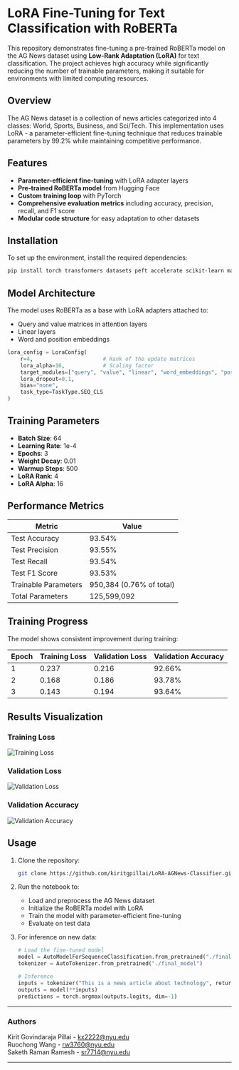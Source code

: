 # LoRA Fine-Tuning for Text Classification with RoBERTa

This repository demonstrates fine-tuning a pre-trained RoBERTa model on the AG News dataset using **Low-Rank Adaptation (LoRA)** for text classification. The project achieves high accuracy while significantly reducing the number of trainable parameters, making it suitable for environments with limited computing resources.

## Overview

The AG News dataset is a collection of news articles categorized into 4 classes: World, Sports, Business, and Sci/Tech. This implementation uses LoRA - a parameter-efficient fine-tuning technique that reduces trainable parameters by 99.2% while maintaining competitive performance.

## Features

- **Parameter-efficient fine-tuning** with LoRA adapter layers
- **Pre-trained RoBERTa model** from Hugging Face
- **Custom training loop** with PyTorch
- **Comprehensive evaluation metrics** including accuracy, precision, recall, and F1 score
- **Modular code structure** for easy adaptation to other datasets

## Installation

To set up the environment, install the required dependencies:

```bash
pip install torch transformers datasets peft accelerate scikit-learn matplotlib
```

## Model Architecture

The model uses RoBERTa as a base with LoRA adapters attached to:
- Query and value matrices in attention layers
- Linear layers
- Word and position embeddings

```python
lora_config = LoraConfig(
    r=4,                      # Rank of the update matrices
    lora_alpha=16,            # Scaling factor
    target_modules=["query", "value", "linear", "word_embeddings", "position_embeddings"],
    lora_dropout=0.1,
    bias="none",
    task_type=TaskType.SEQ_CLS
)
```

## Training Parameters

- **Batch Size**: 64
- **Learning Rate**: 1e-4
- **Epochs**: 3
- **Weight Decay**: 0.01
- **Warmup Steps**: 500
- **LoRA Rank**: 4
- **LoRA Alpha**: 16

## Performance Metrics

| Metric | Value |
|--------|-------|
| Test Accuracy | 93.54% |
| Test Precision | 93.55% |
| Test Recall | 93.54% |
| Test F1 Score | 93.53% |
| Trainable Parameters | 950,384 (0.76% of total) |
| Total Parameters | 125,599,092 |

## Training Progress

The model shows consistent improvement during training:

| Epoch | Training Loss | Validation Loss | Validation Accuracy |
|-------|---------------|-----------------|---------------------|
| 1     | 0.237         | 0.216           | 92.66%              |
| 2     | 0.168         | 0.186           | 93.78%              |
| 3     | 0.143         | 0.194           | 93.64%              |

## Results Visualization

### Training Loss
![Training Loss](https://github.com/user-attachments/assets/be663e40-21e2-43ad-a3dd-29a7802bc97b)


### Validation Loss
![Validation Loss](https://github.com/user-attachments/assets/d86440f8-757e-4cf9-95fc-e7e71e79813a)


### Validation Accuracy
![Validation Accuracy](https://github.com/user-attachments/assets/786dbb25-fe32-49c4-bdfe-cc5891aacb19)


## Usage

1. Clone the repository:
   ```bash
   git clone https://github.com/kiritgpillai/LoRA-AGNews-Classifier.git
   ```

2. Run the notebook to:
   - Load and preprocess the AG News dataset
   - Initialize the RoBERTa model with LoRA
   - Train the model with parameter-efficient fine-tuning
   - Evaluate on test data

3. For inference on new data:
   ```python
   # Load the fine-tuned model
   model = AutoModelForSequenceClassification.from_pretrained("./final_model")
   tokenizer = AutoTokenizer.from_pretrained("./final_model")
   
   # Inference
   inputs = tokenizer("This is a news article about technology", return_tensors="pt")
   outputs = model(**inputs)
   predictions = torch.argmax(outputs.logits, dim=-1)
   ```

---

### Authors
Kirit Govindaraja Pillai - kx2222@nyu.edu  
Ruochong Wang - rw3760@nyu.edu  
Saketh Raman Ramesh - sr7714@nyu.edu  

---
